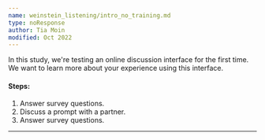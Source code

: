 ```yaml
---
name: weinstein_listening/intro_no_training.md
type: noResponse
author: Tia Moin
modified: Oct 2022
---
```


In this study, we're testing an online discussion interface for the first time.
We want to learn more about your experience using this interface.

#### Steps:

1. Answer survey questions.
2. Discuss a prompt with a partner.
3. Answer survey questions.

---
